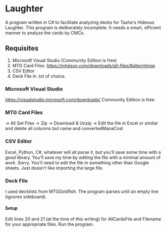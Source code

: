 # Laughter

A program written in C\# to facilitate analyzing decks for Tasha's Hideous Laughter.
This program is deliberately incomplete.
It needs a smart, efficient manner to analyze the cards by CMCs.

## Requisites
1. Microsoft Visual Studio (Community Edition is free)
2. MTG Card Files: https://mtgjson.com/downloads/all-files/#allprintings
3. CSV Editor
4. Deck File in .txt of choice.

### Microsoft Visual Studio
https://visualstudio.microsoft.com/downloads/
Community Edition is free.

### MTG Card Files
-> All Set Files
-> Zip
-> Download & Unzip
-> Edit the file in Excel or similar and delete all columns but name and convertedManaCost

### CSV Editor
Excel, Python, C#, whatever will all parse it, but you'll save some time with a good library.
You'll save my time by editing the file with a minimal amount of work.
Sorry.  You'll need to edit the file in something other than Google sheets.  Just doesn't like importing the large file.

### Deck File
I used decklists from MTGGoldfish.  The program parses until an empty line (ignores sideboard).

#### Setup
Edit lines 20 and 21 (at the time of this writing) for AllCardsFile and Filename for your appropriate files.
Run the program.
